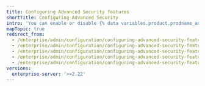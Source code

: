 ```yaml
---
title: Configuring Advanced Security features
shortTitle: Configuring Advanced Security
intro: 'You can enable or disable {% data variables.product.prodname_advanced_security %} features, such as {% data variables.product.prodname_code_scanning %}, on your instance.'
mapTopic: true
redirect_from:
  - /enterprise/admin/configuration/configuring-advanced-security-features
  - /enterprise/admin/configuration/configuring-advanced-security-features
  - /enterprise/admin/configuration/configuring-advanced-security-features
  - /enterprise/admin/configuration/configuring-advanced-security-features
  - /enterprise/admin/configuration/configuring-advanced-security-features
versions:
  enterprise-server: '>=2.22'
---
```


